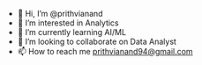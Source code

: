 - 👋 Hi, I’m @prithvianand
- 👀 I’m interested in Analytics
- 🌱 I’m currently learning AI/ML
- 💞️ I’m looking to collaborate on Data Analyst
- 📫 How to reach me prithvianand94@gmail.com

<!---
prithvianand/prithvianand is a ✨ special ✨ repository because its `README.md` (this file) appears on your GitHub profile.
You can click the Preview link to take a look at your changes.
--->
